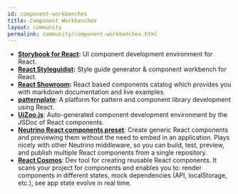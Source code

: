 ```yaml
---
id: component-workbenches
title: Component Workbenches
layout: community
permalink: community/component-workbenches.html
---
```


* **[Storybook for React](https://github.com/storybooks/storybook):** UI component development environment for React.
* **[React Styleguidist](https://github.com/styleguidist/react-styleguidist):** Style guide generator & component workbench for React.
* **[React Showroom](https://github.com/OpusCapita/react-showroom-client):** React based components catalog which provides you with markdown documentation and live examples
* **[patternplate](https://github.com/sinnerschrader/patternplate)**: A platform for pattern and component library development using React.
* **[UiZoo.js](https://github.com/myheritage/UiZoo.js)**: Auto-generated component development environment by the JSDoc of React components.
* **[Neutrino React components preset](https://github.com/eliperelman/neutrino-preset-react-components/)**: Create generic React components and previewing them without the need to embed in an application. Plays nicely with other Neutrino middleware, so you can build, test, preview, and publish multiple React components from a single repository.
* **[React Cosmos](https://github.com/react-cosmos/react-cosmos)**: Dev tool for creating reusable React components. It scans your project for components and enables you to: render components in different states, mock dependencies (API, localStorage, etc.), see app state evolve in real time.
